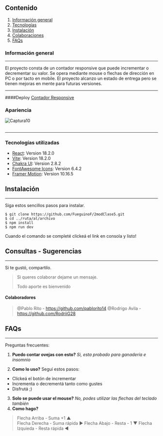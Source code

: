 ## Contenido
1. [Información general](#general-info)
2. [Tecnologías](#technologies)
3. [Instalación](#installation)
4. [Colaboraciones](#collaboration)
5. [FAQs](#faqs)
### Información general
***
El proyecto consta de un contador responsive que puede incrementar o decrementar su valor. Se opera mediante mouse o flechas de dirección en PC o por tacto en mobile.
El proyecto alcanzo un estado de entrega pero se tienen mejoras en mente para futuras versiones.
***
####Deploy
[Contador Responsive](https://fueguinof.github.io/2modClase5/)
### Apariencia
![Captura10](https://i.imgur.com/tntsclR.png)
## 
***
### Tecnologías utilizadas
* [React](https://es.react.dev/): Version 18.2.0
* [Vite](https://vitejs.dev/guide/): Version 18.2.0
* [Chakra UI](https://chakra-ui.com/): Version 2.8.2
* [FontAwesome Icons](https://fontawesome.com/icons): Version 6.4.2
* [Framer Motion](https://www.framer.com/motion/): Version 10.16.5
## Instalación
***
Siga estos sencillos pasos para instalar. 
```
$ git clone https://github.com/FueguinoF/2modClase5.git
$ cd ../ruta/al/archivo
$ npm install
$ npm run dev
```
Cuando el comando se completé clickeá el link en consola y listo!
## Consultas - Sugerencias
***
Si te gustó, compartilo.
> Si queres colaborar dejame un mensaje. 
> 
> Todo aporte es bienvenido

#### Colaboradores
>@Pablo Rito - https://github.com/pablorito14
>@Rodrigo Avila -https://github.com/RodriiG28 
## FAQs
***
Preguntas frecuentes:

1. **Puedo contar ovejas con esto?**
_Si, esta probado para ganadería e insomnio_

2. **Como lo uso?** 
Seguí estos pasos:
* Clickeá el botón de incrementar 
* Incrementa o decrementá tanto como gustes
* Disfrutá ;)
3. **Solo se puede usar el mouse?**
*No, podes utilizar las flechas del teclado también*
4. **Como hago?**
 >Flecha Arriba  -   Suma +1  ▲  
 >Flecha Derecha -  Suma rápida ►
 >Flecha Abajo -   Resta - 1   ▼
 >Flecha Izquieda -   Resta rápida ◄
